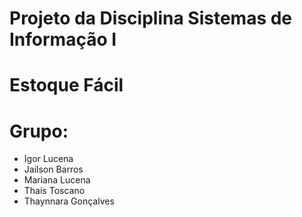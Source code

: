 # Projeto da Disciplina Sistemas de Informação I
 # Estoque Fácil


# Grupo: 
  * Igor Lucena
  * Jailson Barros
  * Mariana Lucena
  * Thaís Toscano
  * Thaynnara Gonçalves
